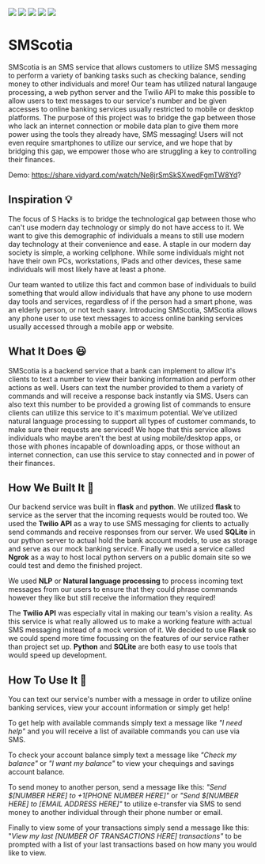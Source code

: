 ![](https://img.shields.io/badge/Language-Python-informational?style=flat&logo=<LOGO_NAME>&logoColor=white&color=0047AB)
![](https://img.shields.io/badge/Framework-Flask-informational?style=flat&logo=<LOGO_NAME>&logoColor=white&color=2bbc8a)
![](https://img.shields.io/badge/API-Twilio-informational?style=flat&logo=<LOGO_NAME>&logoColor=white&color=EB4747)
![](https://img.shields.io/badge/Proxy_Server-Ngrok-informational?style=flat&logo=<LOGO_NAME>&logoColor=white&color=FFA500)
![](https://img.shields.io/badge/DB-SQLite-informational?style=flat&logo=<LOGO_NAME>&logoColor=white&color=ADD8E6)

# SMScotia

SMScotia is an SMS service that allows customers to utilize SMS messaging to perform a variety of banking tasks such as checking balance, sending money to other individuals and more! Our team has utilized natural langauge processing, a web python server and the Twilio API to make this possible to allow users to text messages to our service's number and be given accesses to online banking services usually restricted to mobile or desktop platforms. The purpose of this project was to bridge the gap between those who lack an internet connection or mobile data plan to give them more power using the tools they already have, SMS messaging! Users will not even require smartphones to utilize our service, and we hope that by bridging this gap, we empower those who are struggling a key to controlling their finances. 

Demo: https://share.vidyard.com/watch/Ne8jrSmSkSXwedFgmTW8Yd?

## Inspiration 💡

The focus of S Hacks is to bridge the technological gap between those who can't use modern day technology or simply do not have access to it. We want to give this demographic of individuals a means to still use modern day technology at their convenience and ease. A staple in our modern day society is simple, a working cellphone. While some individuals might not have their own PCs, workstations, IPads and other devices, these same individuals will most likely have at least a phone. 

Our team wanted to utilize this fact and common base of individuals to build something that would allow individuals that have any phone to use modern day tools and services, regardless of if the person had a smart phone, was an elderly person, or not tech saavy. Introducing SMScotia, SMScotia allows any phone user to use text messages to access online banking services usually accessed through a mobile app or website. 

## What It Does 😃

SMScotia is a backend service that a bank can implement to allow it's clients to text a number to view their banking information and perform other actions as well. Users can text the number provided to them a variety of commands and will receive a response back instantly via SMS. Users can also text this number to be provided a growing list of commands to ensure clients can utilize this service to it's maximum potential. We’ve utilized natural language processing to support all types of customer commands, to make sure their requests are serviced! We hope that this service allows individuals who maybe aren't the best at using mobile/desktop apps, or those with phones incapable of downloading apps, or those without an internet connection, can use this service to stay connected and in power of their finances.

## How We Built It 🔨

Our backend service was built in **flask** and **python**. We utilized **flask** to service as the server that the incoming requests would be routed too. We used the **Twilio API** as a way to use SMS messaging for clients to actually send commands and receive responses from our server. We used **SQLite** in our python server to actual hold the bank account models, to use as storage and serve as our mock banking service. Finally we used a service called **Ngrok** as a way to host local python servers on a public domain site so we could test and demo the finished project.

We used **NLP** or **Natural language processing** to process incoming text messages from our users to ensure that they could phrase commands however they like but still receive the information they required! 

The **Twilio API** was especially vital in making our team's vision a reality. As this service is what really allowed us to make a working feature with actual SMS messaging instead of a mock version of it. We decided to use **Flask** so we could spend more time focussing on the features of our service rather than project set up. **Python** and **SQLite** are both easy to use tools that would speed up development. 

## How To Use It 🧠

You can text our service's number with a message in order to utilize online banking services, view your account information or simply get help! 

To get help with available commands simply text a message like *"I need help"* and you will receive a list of available commands you can use via SMS.

To check your account balance simply text a message like *"Check my balance"* or *"I want my balance"* to view your chequings and savings account balance.

To send money to another person, send a message like this: *"Send $[NUMBER HERE] to +1[PHONE NUMBER HERE]"* or *"Send $[NUMBER HERE] to [EMAIL ADDRESS HERE]"* to utilize e-transfer via SMS to send money to another individual through their phone number or email.

Finally to view some of your transactions simply send a message like this: "*View my last [NUMBER OF TRANSACTIONS HERE] transactions"* to be prompted with a list of your last transactions based on how many you would like to view.

